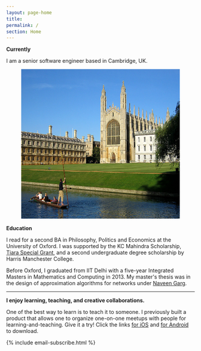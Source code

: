 ```yaml
---
layout: page-home
title:  
permalink: /
section: Home
---
```



<!-- <img class='inset right' src='/1.jpg' title='Piyush Ahuja' width='130px' />   
 -->
**Currently**

I am a senior software engineer based in Cambridge, UK.


<center>
<figure>
    <img src="files/images/oxford/cam.jpg" alt="Cambridge" width="600" height= "400" /> 
    <figcaption></figcaption> 
</figure>
</center>



**Education**

I read for a second BA in Philosophy, Politics and Economics at the University of Oxford.  I was supported by the KC Mahindra Scholarship, [Tiara Special Grant](https://www.tiarafoundation.com/copy-of-tiara-special-grant), and a second undergraduate degree scholarship by Harris Manchester College.

Before Oxford, I graduated from IIT Delhi with a five-year Integrated Masters in Mathematics and Computing in 2013. My master's thesis was in the design of approximation algorithms for networks under [Naveen Garg](https://en.wikipedia.org/wiki/Naveen_Garg). 

<!-- My [master's thesis]([link to my thesis][thesis]) was in the design of approximation algorithms for networks under [Naveen Garg](https://en.wikipedia.org/wiki/Naveen_Garg).  -->
<!-- The [research section](/research)  gives a summary of my research projects.
 -->
<!-- The [work section](/work)  spells out my professional experience in greater detail.  
 -->

----

**I enjoy learning, teaching, and creative collaborations.**


 One of the best way to learn is to teach it to someone. I previously built a product that allows one to organize one-on-one meetups with people for learning-and-teaching. Give it a try! Click the links [for iOS]((http://itunes.com/apps/platonia)) and  [for Android](https://play.google.com/store/apps/details?id=com.platonia_client) to download.

<!-- - **Teaching:**  I am interested in teaching or mentoring opportunies in philosophy, algorithms, and creative writing.

- **Learning:** I am looking for people interested in practicing Improv, First Aid, or Wilderness survival skills.  

- **Creative Collaborations:** If you'd like to collaborate on something for *fun*, please don't hesitate to reach out. Here are some ideas: a podcast, a comedy sketch, a mobile app, or any long-form writing assignment. 
 -->
{% include email-subscribe.html %}


[resumeFile]: ../files/piyush_resume.pdf 
[thesis]: ../files/research/thesis.pdf

 
